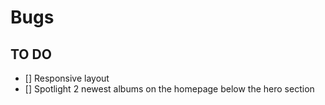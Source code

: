 # Bugs

## TO DO

- [] Responsive layout
- [] Spotlight 2 newest albums on the homepage below the hero section
